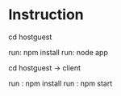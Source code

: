 # Instruction 
cd hostguest

run: npm install 
run: node app 

cd hostguest -> client 

run : npm install 
run : npm start 



